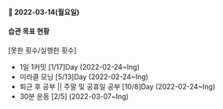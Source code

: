 #### 📆 2022-03-14(월요일)

#### 습관 목표 현황

[못한 횟수/실행한 횟수]

- 1일 1커밋 [1/17]Day (2022-02-24~Ing)
- 미라클 모닝 [5/13]Day (2022-02-24~Ing)
- 퇴근 후 공부 || 주말 및 공휴일 공부 [10/8]Day (2022-02-24~Ing)
- 30분 운동 [2/5] (2022-03-07~Ing)
